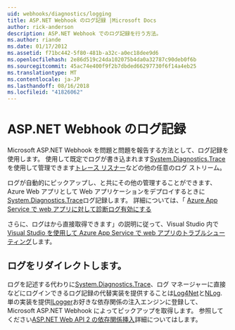 ```yaml
---
uid: webhooks/diagnostics/logging
title: ASP.NET Webhook のログ記録 |Microsoft Docs
author: rick-anderson
description: ASP.NET Webhook でのログ記録を行う方法。
ms.author: riande
ms.date: 01/17/2012
ms.assetid: f71bc442-5f80-481b-a32c-a0ec18dee9d6
ms.openlocfilehash: 2e86d519c24da102075b4da0a32787c90deb0f6b
ms.sourcegitcommit: 45ac74e400f9f2b7dbded66297730f6f14a4eb25
ms.translationtype: MT
ms.contentlocale: ja-JP
ms.lasthandoff: 08/16/2018
ms.locfileid: "41826062"
---
```

# <a name="aspnet-webhooks-logging"></a>ASP.NET Webhook のログ記録

Microsoft ASP.NET Webhook を問題と問題を報告する方法として、ログ記録を使用します。 使用して既定でログが書き込まれます[System.Diagnostics.Trace](https://msdn.microsoft.com/library/system.diagnostics.trace)を使用して管理できます[トレース リスナー](https://msdn.microsoft.com/library/system.diagnostics.tracelistener.aspx)などの他の任意のログ ストリーム。

ログが自動的にピックアップし、と共にその他の管理することができます、Azure Web アプリとして Web アプリケーションをデプロイするときに[System.Diagnostics.Trace](https://msdn.microsoft.com/library/system.diagnostics.trace)ログ記録します。 詳細については、「 [Azure App Service で web アプリに対して診断ログ有効にする](https://azure.microsoft.com/documentation/articles/web-sites-enable-diagnostic-log/)

さらに、ログはから直接取得できます」の説明に従って、Visual Studio 内で[Visual Studio を使用して Azure App Service で web アプリのトラブルシューティング](https://azure.microsoft.com/documentation/articles/web-sites-dotnet-troubleshoot-visual-studio/#webserverlogs)します。

## <a name="redirecting-logs"></a>ログをリダイレクトします。

ログを記述する代わりに[System.Diagnostics.Trace](https://msdn.microsoft.com/library/system.diagnostics.trace)、ログ マネージャーに直接などにログインできるログ記録の代替実装を提供することは[Log4Net](http://logging.apache.org/log4net/)と[NLog](http://nlog-project.org/). 単の実装を提供[ILogger](https://github.com/aspnet/WebHooks/blob/master/src/Microsoft.AspNet.WebHooks.Common/Diagnostics/ILogger.cs)お好きな依存関係の注入エンジンに登録して、Microsoft ASP.NET Webhook によってピックアップを取得します。 参照してください[ASP.NET Web API 2 の依存関係挿入](https://www.asp.net/web-api/overview/advanced/dependency-injection)詳細についてはします。
